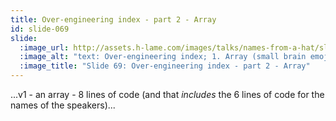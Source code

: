 ```yaml
---
title: Over-engineering index - part 2 - Array
id: slide-069
slide:
  :image_url: http://assets.h-lame.com/images/talks/names-from-a-hat/slides/069.png
  :image_alt: "text: Over-engineering index; 1. Array (small brain emoji) 8 lines; 2. Fibers; 3. Shoes; 4. Hat; 5. El Rogue"
  :image_title: "Slide 69: Over-engineering index - part 2 - Array"
---
```

...v1 - an array - 8 lines of code (and that _includes_ the 6 lines of code for the names of the speakers)...
